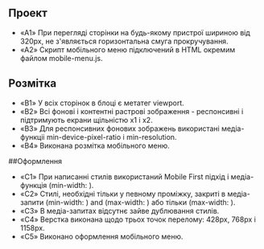 ## Проект
- «A1» При перегляді сторінки на будь-якому пристрої шириною від 320px, не з'являється горизонтальна смуга прокручування.
- «A2» Скрипт мобільного меню підключений в HTML окремим файлом mobile-menu.js.

## Розмітка
- «B1» У всіх сторінок в блоці <head> є метатег viewport.
- «B2» Всі фонові і контентні растрові зображення - респонсивні і підтримують екрани щільністю x1 і x2.
- «B3» Для респонсивних фонових зображень використані медіа-функціі min-device-pixel-ratio і min-resolution.
- «B4» Виконана розмітка мобільного меню.

##Оформлення
- «C1» При написанні стилів використаний Mobile First підхід і медіа-функція (min-width: ).
- «C2» Стилі, необхідні тільки у певному проміжку, закриті в медіа-запити (min-width: ) and (max-width: ) або тільки (max-width: ).
- «C3» В медіа-запитах відсутнє зайве дублювання стилів.
- «C4» Верстка виконана щодо трьох точок перелому: 428px, 768px і 1158px.
- «C5» Виконано оформлення мобільного меню.
